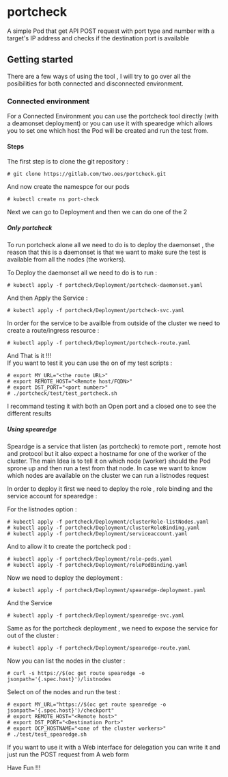 # portcheck

A simple Pod that get API POST request with port type and number with a target's IP address and checks if the destination port is available 


## Getting started

There are a few ways of using the tool , I will try to go over all the posibilities for both connected and disconnected environment. 


### Connected environment

For a Connected Environment you can use the portcheck tool directly (with a deamonset deployment) or you can use it with spearedge which allows you to set one which host the Pod will be created and run the test from.

#### Steps 

The first step is to clone the git repository :

    # git clone https://gitlab.com/two.oes/portcheck.git

And now create the namespce for our pods 

    # kubectl create ns port-check

Next we can go to Deployment and then we can do one of the 2

##### Only portcheck

To run portcheck alone all we need to do is to deploy the daemonset , the reason that this is a daemonset is that we want to make sure the test is available from all the nodes (the workers).  

To Deploy the daemonset all we need to do is to run :

    # kubectl apply -f portcheck/Deployment/portcheck-daemonset.yaml

And then Apply the Service :

    # kubectl apply -f portcheck/Deployment/portcheck-svc.yaml

In order for the service to be availble from outside of the cluster we need to create a route/ingress resource :

    # kubectl apply -f portcheck/Deployment/portcheck-route.yaml

And That is it !!!  
If you want to test it you can use the on of my test scripts :

    # export MY_URL="<the route URL>"
    # export REMOTE_HOST="<Remote host/FQDN>"
    # export DST_PORT="<port number>"
    # ./portcheck/test/test_portcheck.sh

I recommand testing it with both an Open port and a closed one to see the different results


##### Using spearedge 

Speardge is a service that listen (as portcheck) to remote port , remote host and protocol but it also expect a hostname for one of the worker of the cluster.
The main Idea is to tell it on which node (worker) should the Pod sprone up and then run a test from that node.
In case we want to know which nodes are available on the cluster we can run a listnodes request 

In order to deploy it first we need to deploy the role , role binding and the service account for spearedge :

For the listnodes option :

    # kubectl apply -f portcheck/Deployment/clusterRole-listNodes.yaml
    # kubectl apply -f portcheck/Deployment/clusterRoleBinding.yaml
    # kubectl apply -f portcheck/Deployment/serviceaccount.yaml

And to allow it to create the portcheck pod :

    # kubectl apply -f portcheck/Deployment/role-pods.yaml
    # kubectl apply -f portcheck/Deployment/rolePodBinding.yaml

Now we need to deploy the deployment :

    # kubectl apply -f portcheck/Deployment/spearedge-deployment.yaml

And the Service

    # kubectl apply -f portcheck/Deployment/spearedge-svc.yaml

Same as for the portcheck deployment , we need to expose the service for out of the cluster :

    # kubectl apply -f portcheck/Deployment/spearedge-route.yaml


Now you can list the nodes in the cluster :

    # curl -s https://$(oc get route spearedge -o jsonpath='{.spec.host}')/listnodes

Select on of the nodes and run the test :

    # export MY_URL="https://$(oc get route spearedge -o jsonpath='{.spec.host}')/checkport"
    # export REMOTE_HOST="<Remote host>"
    # export DST_PORT="<Destination Port>"
    # export OCP_HOSTNAME="<one of the cluster workers>"
    # ./test/test_spearedge.sh

If you want to use it with a Web interface for delegation you can write it and just run the POST request from A web form


Have Fun !!!
